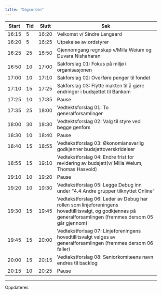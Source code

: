 ```yaml
---
title: "Dagsorden"
---
```


| Start | Tid | Slutt | Sak |
|---|---|---|---|
| 16:15 | 5 | 16:20 | Velkomst v/ Sindre Langaard |
| 16:20 | 5 | 16:25 | Utpekelse av ordstyrer |
| 16:25 | 25 | 16:50 | Gjennomgang regnskap v/Milla Weium og Duvara Nishaharan |
| 16:50 | 10 | 17:00 | Sakforslag 01: Fokus på miljø i organisasjonen |
| 17:00 | 10 | 17:10 | Sakforslag 02: Overføre penger til fondet |
| 17:10 | 15 | 17:25 | Sakforslag 03: Flytte makten til å gjøre endringer i budsjettet til Bankom |
| 17:25 | 10 | 17:35 | Pause |
| 17:35 | 25 | 18:00 | Vedtektsforslag 01: To generalforsamlinger |
| 18:00 | 30 | 18:30 | Vedtektsforslag 02: Valg til styre ved begge genfors |
| 18:30 | 10 | 18:40 | Pause |
| 18:40 | 15 | 18:55 | Vedtekstforslag 03: Økonomiansvarlig godkjenner budsjettoverskridelser |
| 18:55 | 15 | 19:10 | Vedtekstforslag 04: Endre frist for revidering av budsjett(v/ Milla Weium, Thomas Hasvold) |
| 19:10 | 10 | 19:20 | Pause |
| 19:20 | 10 | 19:30 | Vedtekstforslag 05: Legge Debug inn under “4.4 Andre grupper tilknyttet Online” |
| 19:30 | 15 | 19:45 | Vedtekstforslag 06: Leder av Debug har rollen som linjeforeningens hovedtillitsvalgt, og godkjennes på generalforsamlingen (fremmes dersom 05 går gjennom) |
| 19:45 | 15 | 20:00 | Vedtekstforlsag 07: Linjeforeningens hovedtillitsvalgt velges av generalforsamlingen (fremmes dersom 06 faller) |
| 20:00 | 15 | 20:15 | Vedtekstforslag 08: Seniorkomiteens navn endres til backlog |
| 20:15 | 10 | 20:25 | Pause |


--- 
Oppdateres